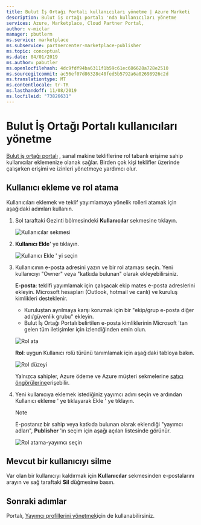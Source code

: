 ```yaml
---
title: Bulut İş Ortağı Portalı kullanıcıları yönetme | Azure Marketi
description: Bulut iş ortağı portalı 'nda kullanıcıları yönetme
services: Azure, Marketplace, Cloud Partner Portal,
author: v-miclar
manager: pbutlerm
ms.service: marketplace
ms.subservice: partnercenter-marketplace-publisher
ms.topic: conceptual
ms.date: 04/01/2019
ms.author: pabutler
ms.openlocfilehash: 4dc9fdf94ba6311f1b59c61ec686628a728e2510
ms.sourcegitcommit: ac56ef07d86328c40fed5b5792a6a02698926c2d
ms.translationtype: MT
ms.contentlocale: tr-TR
ms.lasthandoff: 11/08/2019
ms.locfileid: "73826631"
---
```

# <a name="managing-users-on-the-cloud-partner-portal"></a>Bulut İş Ortağı Portalı kullanıcıları yönetme

[Bulut iş ortağı portalı](https://cloudpartner.azure.com) , sanal makine tekliflerine rol tabanlı erişime sahip kullanıcılar eklemenize olanak sağlar. Birden çok kişi teklifler üzerinde çalışırken erişimi ve izinleri yönetmeye yardımcı olur.

## <a name="add-users-and-assign-roles"></a>Kullanıcı ekleme ve rol atama 

Kullanıcıları eklemek ve teklif yayımlamaya yönelik rolleri atamak için aşağıdaki adımları kullanın.

1. Sol taraftaki Gezinti bölmesindeki **Kullanıcılar** sekmesine tıklayın.

    ![Kullanıcılar sekmesi](./media/userstab.png)


2. **Kullanıcı Ekle**' ye tıklayın.

    ![Kullanıcı Ekle ' yi seçin](./media/adduser.png)


3. Kullanıcının e-posta adresini yazın ve bir rol ataması seçin.  Yeni kullanıcıyı "Owner" veya "katkıda bulunan" olarak ekleyebilirsiniz.

    **E-posta**: teklifi yayımlamak için çalışacak ekip mates e-posta adreslerini ekleyin. Microsoft hesapları (Outlook, hotmail ve canlı) ve kuruluş kimlikleri desteklenir.

    - Kuruluştan ayrılmaya karşı korumak için bir "ekip/grup e-posta diğer adı/güvenlik grubu" ekleyin.
    - Bulut İş Ortağı Portalı belirtilen e-posta kimliklerinin Microsoft 'tan gelen tüm iletişimler için izlendiğinden emin olun.
    
    ![Rol ata](./media/assignrole.png)

    **Rol**: uygun Kullanıcı rolü türünü tanımlamak için aşağıdaki tabloya bakın.

    ![Rol düzeyi](./media/roleaccesslevel.png)

    Yalnızca sahipler, Azure ödeme ve Azure müşteri sekmelerine [satıcı öngörülerine](../../cloud-partner-portal-orig/si-getting-started.md)erişebilir.


4. Yeni kullanıcıya eklemek istediğiniz yayımcı adını seçin ve ardından Kullanıcı ekleme ' ye tıklayarak Ekle ' ye tıklayın.

    > [!NOTE]
    > E-postanız bir sahip veya katkıda bulunan olarak eklendiği "yayımcı adları", **Publisher** 'ın seçim için aşağı açılan listesinde görünür.


    ![Rol atama-yayımcı seçin](./media/assignselectpublisher.png)


## <a name="delete-an-existing-user"></a>Mevcut bir kullanıcıyı silme

Var olan bir kullanıcıyı kaldırmak için **Kullanıcılar** sekmesinden e-postalarını arayın ve sağ taraftaki **Sil** düğmesine basın.


## <a name="next-steps"></a>Sonraki adımlar

Portalı, [Yayımcı profillerini yönetmek](./cpp-manage-publisher-profile.md)için de kullanabilirsiniz.
